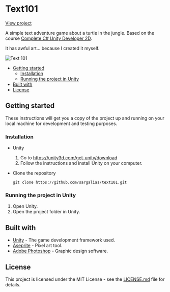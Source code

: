 # Text101
[View project](https://sargalias-text101.netlify.com/)

A simple text adventure game about a turtle in the jungle. Based on the course [Complete C# Unity Developer 2D](https://www.udemy.com/unitycourse/).

It has awful art... because I created it myself.

![Text 101](screenshot.png)

- [Getting started](#getting-started)
  - [Installation](#installation)
  - [Running the project in Unity](#running-the-project-in-unity)
- [Built with](#built-with)
- [License](#license)

## Getting started

These instructions will get you a copy of the project up and running on your local machine for development and testing purposes.

### Installation

- Unity
  1. Go to https://unity3d.com/get-unity/download
  2. Follow the instructions and install Unity on your computer.

- Clone the repository

  ```
  git clone https://github.com/sargalias/text101.git
  ```

### Running the project in Unity

1. Open Unity.
2. Open the project folder in Unity.

## Built with

- [Unity](https://unity.com/) - The game development framework used.
- [Aseprite](https://www.aseprite.org/) - Pixel art tool.
- [Adobe Photoshop](https://www.adobe.com/uk/products/photoshop.html) - Graphic design software.

## License

This project is licensed under the MIT License - see the [LICENSE.md](LICENSE.md) file for details.

